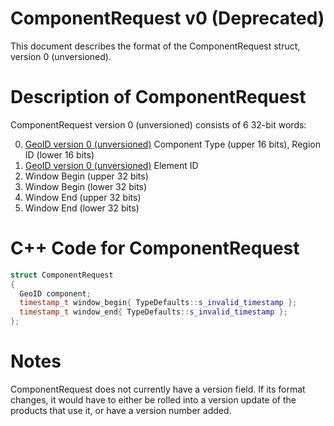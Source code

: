 # ComponentRequest v0 (Deprecated)

This document describes the format of the ComponentRequest struct, version 0 (unversioned).

# Description of ComponentRequest

ComponentRequest version 0 (unversioned) consists of 6 32-bit words:

0. [GeoID version 0 (unversioned)](GeoIDV0.md) Component Type (upper 16 bits), Region ID (lower 16 bits)
1. [GeoID version 0 (unversioned)](GeoIDV0.md) Element ID
2. Window Begin (upper 32 bits)
3. Window Begin (lower 32 bits)
4. Window End (upper 32 bits)
5. Window End (lower 32 bits)

# C++ Code for ComponentRequest

```CPP
struct ComponentRequest
{
  GeoID component;
  timestamp_t window_begin{ TypeDefaults::s_invalid_timestamp };
  timestamp_t window_end{ TypeDefaults::s_invalid_timestamp };
};
```

# Notes

ComponentRequest does not currently have a version field. If its format changes, it would have to either be rolled into a version update of the products that use it, or have a version number added.
